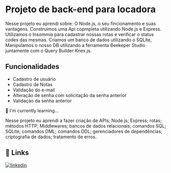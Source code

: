 
# Projeto de back-end para locadora

Nesse projeto eu aprendi sobre: O Node.js, o seu fincionamento e suas vantagens. Construimos uma Api
copmpleta utilizando Node.js e Express. Utilizamos o Insommia para cadastrar nossas rotas e verificar
o status codes das mesmas. Criamos um banco de dados utilizando o SQLite, Manipulamos o nosso DB utilizando a ferramenta 
Beekeper Studio juntamente com o Query Builder Knex.js.


## Funcionalidades

- Cadastro de usuário
- Cadastro de Notas
- Validação do e-mail
- Alteração de senha com solicitação da senha anterior
- Validação da senha anterior




🧠 I'm currently learning...



Nesse projeto eu aprendi a fazer criação de APIs; Node.js; Express; rotas; métodos HTTP; Middlewares; bancos de dados relacionais; comandos SQL; SQLite; comandos DML; comandos DDL; gerenciadores de dependências; criptografia de dados; tratamento de erros.

## 🔗 Links

[![linkedin](https://img.shields.io/badge/linkedin-0A66C2?style=for-the-badge&logo=linkedin&logoColor=white)](https://www.linkedin.com/in/antoniolteixeira)